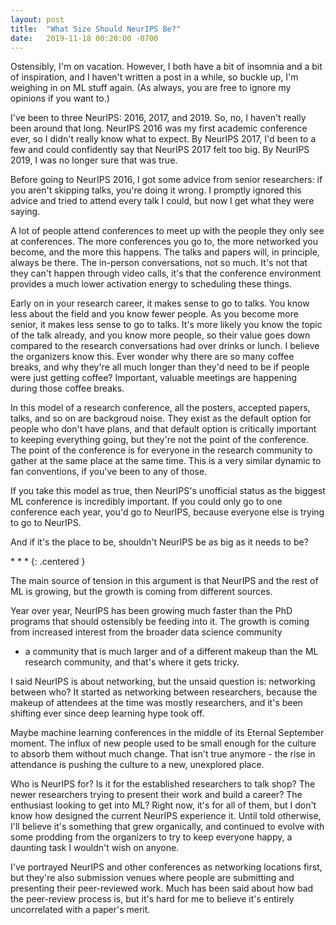 ```yaml
---
layout: post
title:  "What Size Should NeurIPS Be?"
date:   2019-11-18 00:20:00 -0700
---
```


Ostensibly, I'm on vacation. However, I both have a bit of insomnia and
a bit of inspiration, and I haven't written a post in a while, so buckle
up, I'm weighing in on ML stuff again. (As always, you are free to
ignore my opinions if you want to.)

I've been to three NeurIPS: 2016, 2017, and 2019. So, no, I haven't really
been around that long. NeurIPS 2016 was my first academic conference ever,
so I didn't really know what to expect. By NeurIPS 2017, I'd been to a few
and could confidently say that NeurIPS 2017 felt too big. By NeurIPS 2019,
I was no longer sure that was true.

Before going to NeurIPS 2016, I got some advice from senior researchers:
if you aren't skipping talks, you're doing it wrong. I promptly ignored
this advice and tried to attend every talk I could, but now I get what
they were saying.

A lot of people attend conferences to meet up with the people they only
see at conferences. The more conferences you go to, the more networked
you become, and the more this happens. The talks and papers will,
in principle, always be there. The in-person conversations, not so much.
It's not that they can't happen through video calls, it's that the conference
environment provides a much lower activation energy to scheduling these
things.

Early on in your research career, it makes sense to go to talks. You know
less about the field and you know fewer people. As you become more senior,
it makes less sense to go to talks. It's more likely you know the topic
of the talk already, and you know more people, so their value goes down
compared to the
research conversations had over drinks or lunch. I believe the organizers
know this. Ever wonder why there
are so many coffee breaks, and why they're all much longer than they'd
need to be if people were just getting coffee? Important, valuable
meetings are happening during those coffee breaks.

In this model of a research conference, all the posters, accepted papers,
talks, and so on are backgroud noise. They exist as the default option
for people who don't have plans, and that default option is critically
important to keeping everything going, but they're not the point of
the conference. The point of the conference is for everyone in the
research community to gather at the same place at the same time.
This is a very similar dynamic to
fan conventions, if you've been to any of those.

If you take this model as true, then NeurIPS's unofficial status as
the biggest ML conference is incredibly important. If you could only
go to one conference each year, you'd go to NeurIPS, because everyone
else is trying to go to NeurIPS.

And if it's the place to be, shouldn't NeurIPS be as big as it needs to
be?

\* \* \*
{: .centered }

The main source of tension in this argument is that NeurIPS and the
rest of ML is growing, but the growth is coming from different sources.

Year over year, NeurIPS has been growing much faster than the PhD
programs that should ostensibly be feeding into it. The growth is
coming from increased interest from the broader data science community
- a community that is much larger and of a different makeup than the
ML research community, and that's where it gets tricky.

I said NeurIPS is about networking, but the unsaid question is:
networking between who? It started as networking between researchers,
because the makeup of attendees at the time was mostly researchers,
and it's been shifting ever since deep learning hype took off.

Maybe machine learning conferences in the middle of its Eternal September
moment. The influx of new people used to be small enough for the culture
to absorb them without much change. That isn't true anymore - the rise
in attendance is pushing the culture to a new, unexplored place.

Who is NeurIPS for? Is it for the established researchers to talk shop?
The newer researchers trying to present their work and build a career?
The enthusiast looking to get into ML? Right now, it's for all of them,
but I don't know how designed the current
NeurIPS experience it. Until told otherwise, I'll believe it's something
that grew organically, and continued to evolve with some prodding from
the organizers to try to keep everyone happy, a daunting task I wouldn't
wish on anyone.

I've portrayed NeurIPS and other conferences as networking locations
first, but they're also submission venues where people are submitting
and presenting their peer-reviewed work. Much has been said about how
bad the peer-review process is, but it's hard for me to believe it's
entirely uncorrelated with a paper's merit.
